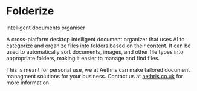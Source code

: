# Folderize
Intelligent documents organiser

A cross-platform desktop intelligent document organizer that uses AI to categorize and organize files into folders based on their content. It can be used to automatically sort documents, images, and other file types into appropriate folders, making it easier to manage and find files.

This is meant for personal use, we at Aethris can make tailored document managment solutions for your business. Contact us at [aethris.co.uk](https://aethris.co.uk) for more information.

